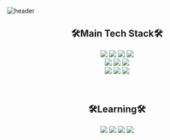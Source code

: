 ![header](https://capsule-render.vercel.app/api?type=waving&color=01E165&height=300&section=header&text=Dohyeon%20Won-nl-&desc=Welcome%20to%20my%20github%20page!&render&fontSize=80&fontColor=D1D1D1)

<div align="center"></div>

<div align="center"><h2>🛠Main Tech Stack🛠</h2></div>
<div align="center">
  <img src="https://img.shields.io/badge/Java-007396?style=flat-square&logo=JAVA&logoColor=white"/>
  <img src="https://img.shields.io/badge/Spring-6DB33F?style=flat-square&logo=Spring&logoColor=white"/>
  <img src="https://img.shields.io/badge/Spring Boot-6DB33F?style=flat-square&logo=Spring Boot&logoColor=white"/>
  <img src="https://img.shields.io/badge/MySQL-4479A1?style=flat-square&logo=MySQL&logoColor=white"/>
</div>
<div align="center">
  <img src="https://img.shields.io/badge/HTML5-E34F26?style=flat-square&logo=HTML5&logoColor=white"/>
  <img src="https://img.shields.io/badge/CSS3-1572B6?style=flat-square&logo=CSS3&logoColor=white"/>
  <img src="https://img.shields.io/badge/JavaScript-F7DF1E?style=flat-square&logo=javascript&logoColor=white"/>
</div>
<div align="center">
  <img src="https://img.shields.io/badge/AWS-232F3E?style=flat-square&logo=amazonaws&logoColor=white"/>
  <img src="https://img.shields.io/badge/Visual Studio Code-007ACC?style=flat-square&logo=visualstudiocode&logoColor=white"/>
  <img src="https://img.shields.io/badge/IntelliJ IDEA-1572B6?style=flat-square&logo=intellijidea&logoColor=white"/>
</div>
<br/>
<br/>
<div align="center"><h2>🛠Learning🛠</h2></div>
<div align="center">
  <img src="https://img.shields.io/badge/typescript-3178C6?style=flat-square&logo=typescript&logoColor=white"/>
  <img src="https://img.shields.io/badge/node.js-339933?style=flat-square&logo=nodedotjs&logoColor=white"/>
  <img src="https://img.shields.io/badge/nestjs-E0234E?style=flat-square&logo=nestjs&logoColor=white"/>
  <img src="https://img.shields.io/badge/react-61DAFB?style=flat-square&logo=react&logoColor=white"/>
</div>


<!--![1Dohyeon's GitHub stats](https://github-readme-stats.vercel.app/api?username=1Dohyeon&show_icons=true&theme=transparent)-->



<!--
**1Dohyeon/1Dohyeon** is a ✨ _special_ ✨ repository because its `README.md` (this file) appears on your GitHub profile.

Here are some ideas to get you started:

- 🔭 I’m currently working on ...
- 🌱 I’m currently learning ...
- 👯 I’m looking to collaborate on ...
- 🤔 I’m looking for help with ...
- 💬 Ask me about ...
- 📫 How to reach me: ...
- 😄 Pronouns: ...
- ⚡ Fun fact: ...
-->
